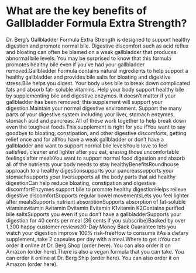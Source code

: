 # What are the key benefits of Gallbladder Formula Extra Strength?

Dr. Berg’s Gallbladder Formula Extra Strength is designed to support healthy digestion and promote normal bile. Digestive discomfort such as acid reflux and bloating can often be blamed on a weak gallbladder that produces abnormal bile levels. You may be surprised to know that this formula promotes healthy bile even if you’ve had your gallbladder removed.Gallbladder Formula contains natural ingredients to help support a healthy gallbladder and provides bile salts for bloating and digestive stress.Bile helps you digest. Your body uses bile to break down complicated fats and absorb fat- soluble vitamins. Help your body support healthy bile by supplementing bile and digestive enzymes. It doesn’t matter if your gallbladder has been removed; this supplement will support your digestion.Maintain your normal digestive environment. Support the many parts of your digestive system including your liver, stomach enzymes, stomach acid and pancreas. All of these work together to help break down even the toughest foods.This supplement is right for you ifYou want to say goodbye to bloating, constipation, and other digestive discomforts, getting relief once and for allYou have a weak gallbladder or don’t have a gallbladder and want to support normal bile levelsYou’d love to feel satisfied, cleaner and lighter after you eat, erasing those uncomfortable feelings after mealsYou want to support normal food digestion and absorb all of the nutrients your body needs to stay healthyBenefitsRoundhouse approach to a healthy digestionsupports your pancreassupports your stomachsupports your liversupports all the body parts that aid healthy digestionCan help reduce bloating, constipation and digestive discomfortEnzymes support bile to promote healthy digestionHelps relieve digestive discomfortSupports regular bowel movementsLets you feel lighter after mealsSupports nutrient absorptionSupports absorption of fat-soluble vitaminsvitamin Avitamin Dvitamin Evitamin K1vitamin K2Contains purified bile saltsSupports you even if you don’t have a gallbladderSupports your digestion for 40 cents per meal (36 cents if you subscribe)Backed by over 1,300 happy customer reviews30-Day Money Back Guarantee lets you watch your digestion improve 100% risk-freeHow to consume itAs a dietary supplement, take 2 capsules per day with a meal.Where to get itYou can order it online at Dr. Berg Shop (order here). You can also order it on Amazon (order here).There is also a vegan formula that you can take. You can order it online at Dr. Berg Ship (order here). You can also order it on Amazon (order here).